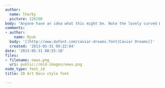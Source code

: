 ```yaml
---
author:
  name: lharby
  picture: 126190
body: "Anyone have an idea what this might be. Note the lovely curved W.\r\n\r\nThanks\r\nLuke"
comments:
- author:
    name: Ryuk
  body: '[[http://www.dafont.com/caviar-dreams.font|Caviar Dreams]]'
  created: '2013-05-31 09:22:04'
date: '2013-05-31 08:55:18'
files:
- filename: news.png
  uri: public://old-images/news.png
node_type: font_id
title: ID Art Deco style font

---
```

